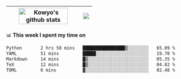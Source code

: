 | <a href="https://github.com/anuraghazra/github-readme-stats"><img width="85%" src="https://github-readme-stats.vercel.app/api?username=kowyo&show_icons=true&hide_border=true&theme=transparent" alt="Kowyo's github stats" /></a> | <a href="https://github.com/anuraghazra/github-readme-stats"><img align="center" src="https://github-readme-stats.vercel.app/api/top-langs/?username=kowyo&exclude_repo=Engineering-Competition-Robot,mobile-robot&hide=c,assembly,shaderlab,hlsl,mathematica,cmake&layout=compact&hide_border=true&theme=transparent" /></a> |
| ------------- | ------------- |

📊 **This week I spent my time on**
<!--START_SECTION:waka-->

```txt
Python       2 hrs 50 mins   ████████████████▒░░░░░░░░   65.09 %
YAML         51 mins         █████░░░░░░░░░░░░░░░░░░░░   19.70 %
Markdown     14 mins         █▒░░░░░░░░░░░░░░░░░░░░░░░   05.35 %
TeX          12 mins         █▒░░░░░░░░░░░░░░░░░░░░░░░   04.82 %
TOML         6 mins          ▓░░░░░░░░░░░░░░░░░░░░░░░░   02.48 %
```

<!--END_SECTION:waka-->
